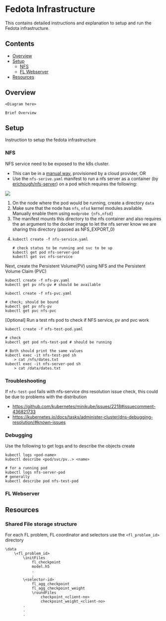 # Fedota Infrastructure

This contains detailed instructions and explanation to setup and run the Fedota infrastructure.

## Contents

- [Overview](#overview)
- [Setup](#setup)
	- [NFS](#nfs)
	- [FL Webserver](#fl-webserver)
- [Resources](#resources)


## Overview

```<Diagram here>```

```Brief Overview```


## Setup
Instruction to setup the fedota infrastructure

### NFS
NFS service need to be exposed to the k8s cluster. 
- This can be in a [manual way](https://blog.exxactcorp.com/deploying-dynamic-nfs-provisioning-in-kubernetes/), provisioned by a cloud provider, OR
- Use the `nfs-serive.yaml` manifest to run a nfs server as a container (by [erichough/nfs-server](https://github.com/ehough/docker-nfs-server)) on a pod which requires the following:

<image src="diagrams/nfs.png">

1. On the node where the pod would be running, create a directory `data`
2. Make sure that the node has `nfs`, `nfsd` kernel modules available. Manually enable them using `modprobe {nfs,nfsd}`
3. The manifest mounts this directory to the nfs container and also requires the an argument to the docker image to let the nfs server know we are sharing this directory (passed as NFS_EXPORT_0)
4.
	```
	kubectl create -f nfs-service.yaml
	
	# check status to be running and svc to be up
	kubectl get pod nfs-server-pod
	kubectl get svc nfs-service
	```

Next, create the Persistent Volume(PV) using NFS and the Persistent Volume Claim (PVC)
```
kubectl create -f nfs-pv.yaml
kubectl get pv nfs-pv # should be available

kubectl create -f nfs-pvc.yaml

# check; should be bound
kubectl get pv nfs-pv
kubectl get pvc nfs-pvc 
```

[Optional] Run a test nfs pod to check if NFS service, pv and pvc work
```
kubectl create -f nfs-test-pod.yaml

# check
kubectl get pod nfs-test-pod # should be running

# Both should print the same values
kubectl exec -it nfs-test-pod sh
	> cat /nfs/dates.txt
kubectl exec -it nfs-server-pod sh
	> cat /data/dates.txt
```
### Troubleshooting

If `nfs-test-pod` fails with nfs-service dns resolution issue check, this could be due to problems with the distribution 
- https://github.com/kubernetes/minikube/issues/2218#issuecomment-436821733
- https://kubernetes.io/docs/tasks/administer-cluster/dns-debugging-resolution/#known-issues

### Debugging

Use the following to get logs and to describe the objects create
```
kubectl logs <pod-name>
kubectl describe <pod/svc/pv..> <name>

# for a running pod
kubectl logs nfs-server-pod
# generally
kubectl describe pod nfs-test-pod
```

### FL Webserver



## Resources

### Shared File storage structure
For each FL problem, FL coordinator and selectors use the `<fl_problem_id>` directory
```
\data
	\<fl_problem_id> 
		\initFiles
			fl_checkpoint
			model.h5
			.
			.
		\<selector-id>
			fl_agg_checkpoint
			fl_agg_checkpoint_weight
			\roundFiles
				checkpoint_<client-no>
				checkpoint_weight_<client-no>
		.
		.
		.
```

